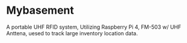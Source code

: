 # Mybasement
A portable UHF RFID system, Utilizing Raspberry Pi 4, FM-503 w/ UHF Anttena, uesed to track large inventory location data.
